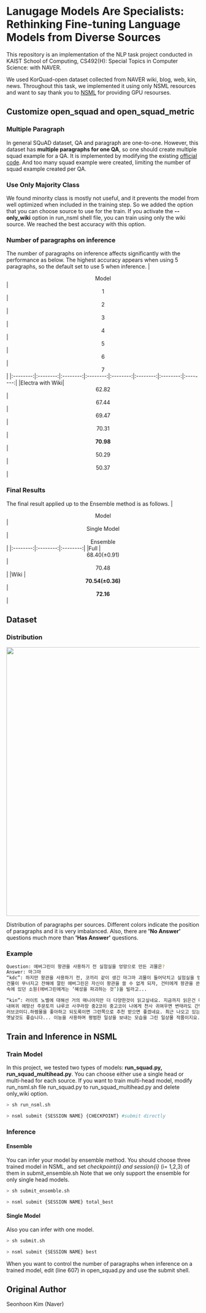 # Lanugage Models Are Specialists: Rethinking Fine-tuning Language Models from Diverse Sources
This repository is an implementation of the NLP task project conducted in KAIST School of Computing, CS492(H): Special Topics in Computer Science<Deep Learning for Real-world Problems>: with NAVER.

We used KorQuad-open dataset collected from NAVER wiki, blog, web, kin, news. Throughout this task, we implemented it using only NSML resources and want to say thank you to [NSML](https://ai.nsml.navercorp.com/) for providing GPU resourses.

## Customize open_squad and open_squad_metric
### Multiple Paragraph
In general SQuAD dataset, QA and paragraph are one-to-one. However, this dataset has **multiple paragraphs for one QA**, so one should create multiple squad example for a QA. It is implemented by modifying the existing [official code](https://github.com/huggingface/transformers/blob/master/src/transformers/data). And too many squad example were created, limiting the number of squad example created per QA.

### Use Only Majority Class
We found minority class is mostly not useful, and it prevents the model from well optimized when included in the training step. So we added the option that you can choose source to use for the train. If you activate the **--only_wiki** option in run_nsml shell file, you can train using only the wiki source. We reached the best accuracy with this option.

### Number of paragraphs on inference
The number of paragraphs on inference affects significantly with the performance as below. The highest accuracy appears when using 5 paragraphs, so the default set to use 5 when inference.
|  <center>Model</center> |  <center>1</center> |  <center>2</center> | <center>3</center> | <center>4</center> | <center>5</center> | <center>6</center> | <center>7</center> |
|:--------:|:--------:|:--------:|:--------:|:--------:|:--------:|:--------:|:--------:|
|Electra with Wiki| <center> 62.82 </center> |<center> 67.44 </center>|<center> 69.47 </center>|<center> 70.31 </center>|<center> **70.98** </center>|<center> 50.29 </center>|<center> 50.37 </center>|


### Final Results
The final result applied up to the Ensemble method is as follows.
|  <center>Model</center> |  <center>Single Model</center> |  <center>Ensemble</center> |
|:--------:|:--------:|:--------:|
|Full | <center> 68.40(±0.91) </center> |<center> 70.48 </center>|
|Wiki | <center> **70.54(±0.36)** </center> |<center> **72.16** </center> |

## Dataset
### Distribution
<img src="https://drive.google.com/uc?export=view&id=1qTRQXdrRF8Itg7vEyIc5Wj0T8aV71_x4" width="700">

Distribution of paragraphs per sources. Different colors indicate the position of paragraphs and it is very imbalanced. Also, there are  **'No Answer'** questions much more than **'Has Answer'** questions.

### Example
```bash
Question: 에버그린이 왕관을 사용하기 전 실험실을 엉망으로 만든 괴물은?
Answer: 마그마
“kdc”: 하지만 왕관을 사용하기 전, 코끼리 같이 생긴 마그마 괴물이 들어닥치고 실험실을 엉망으로 만든다. 
건물이 무너지고 잔해에 깔린 에버그린은 자신이 왕관을 쓸 수 없게 되자, 건터에게 왕관을 쓴 뒤 마음 깊은 
속에 있던 소원(에버그린에게는 ‘혜성을 파괴하는 것’)을 빌라고...

“kin”: 러이트 노벨에 대해선 거의 매니아지만 더 다양한것이 읽고싶네요. 지금까지 읽은건 데어라 내청코 
내여귀 에망선 주문토끼 냐루코 사쿠라장 중2코이 중고코이 나에게 천사 귀여우면 변태라도 간단하게 이정도입니다 
러브코미디.하렘물을 좋아하고 되도록이면 그런쪽으로 추천 받으면 좋겠네요. 최근 나오고 있는것이면 더 좋고 
옛날것도 좋습니다... 이능을 사용하며 평범한 일상을 보내는 모습을 그린 일상물 작품이지요...
```

## Train and Inference in NSML
### Train Model
In this project, we tested two types of models: **run_squad.py, run_squad_multihead.py**. You can choose either use a single head or multi-head for each source.
If you want to train multi-head model, modify run_nsml.sh file run_squad.py to run_squad_multihead.py and delete only_wiki option.

```bash
> sh run_nsml.sh

> nsml submit {SESSION NAME} {CHECKPOINT} #submit directly
```
### Inference 

#### Ensemble
You can infer your model by ensemble method. You should choose three trained model in NSML, and set *checkpoint{i} and session{i}* (i= 1,2,3) of them in submit_ensemble.sh
Note that we only support the ensemble for only single head models.

```bash
> sh submit_ensemble.sh

> nsml submit {SESSION NAME} total_best 
```

#### Single Model
Also you can infer with one model.

```bash
> sh submit.sh

> nsml submit {SESSION NAME} best 
```

When you want to control the number of paragraphs when inference on a trained model, edit (line 607) in open_squad.py and use the submit shell.



## Original Author
Seonhoon Kim (Naver)
